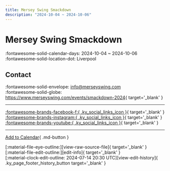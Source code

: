 ```yaml
---
title: Mersey Swing Smackdown
description: "2024-10-04 ~ 2024-10-06"
---
```


# Mersey Swing Smackdown 

:fontawesome-solid-calendar-days: 2024-10-04 ~ 2024-10-06  
:fontawesome-solid-location-dot: Liverpool  

## Contact

:fontawesome-solid-envelope: <info@merseyswing.com>  
:fontawesome-solid-globe: <https://www.merseyswing.com/events/smackdown-2024>{ target='_blank' }  

---

 [:fontawesome-brands-facebook-f:{ .ky_social_links_icon }](https://www.facebook.com/MerseySwing){ target='_blank' } [:fontawesome-brands-instagram:{ .ky_social_links_icon }](https://instagram.com/merseyswing){ target='_blank' } [:fontawesome-brands-youtube:{ .ky_social_links_icon }](https://youtube.com/@merseyswing){ target='_blank' }

---

[Add to Calendar](https://swing.news/ics/en/2024/en_GB/mersey-swing-smackdown-2024.ics){ .md-button }

<div class="ky_page_footer" markdown>
<div class="ky_page_footer_trailing" markdown="span">
[:material-file-eye-outline:][view-raw-source-file]{ target='_blank' }
[:material-file-edit-outline:][edit-info]{ target='_blank' }
</div>
<div class="ky_page_footer_leading" markdown="span">
[:material-clock-edit-outline: 2024-07-14 20:30 UTC][view-edit-history]{ .ky_page_footer_history_button target='_blank' }
</div>
</div>

[view-raw-source-file]: https://github.com/swingdance/events/blob/main/2024/en_GB/mersey-swing-smackdown-2024.json "View Raw Source File"
[edit-info]: https://github.com/swingdance/events/issues/new?assignees=&labels=update+event&projects=&template=03-update_entity.yml&title=%5B2024%2Fen_GB%5D%20Mersey%20Swing%20Smackdown&region=en_GB&year=2024&id=mersey-swing-smackdown-2024&name=Mersey%20Swing%20Smackdown&org_id= "Edit Info"

[view-edit-history]: https://github.com/swingdance/events/commits/main/2024/en_GB/mersey-swing-smackdown-2024.json "View Edit History"
